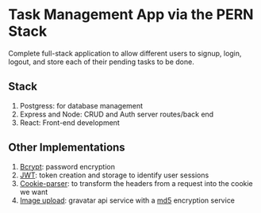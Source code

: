 # Task Management App via the PERN Stack

Complete full-stack application to allow different users to signup, login, logout, and store each of their pending tasks to be done.

## Stack

1. Postgress: for database management
2. Express and Node: CRUD and Auth server routes/back end
3. React: Front-end development

## Other Implementations

1. [Bcrypt](https://www.npmjs.com/package/bcrypt): password encryption
2. [JWT](https://www.npmjs.com/package/jsonwebtoken): token creation and storage to identify user sessions
3. [Cookie-parser](https://www.npmjs.com/package/cookie-parser): to transform the headers from a request into the cookie we want
4. [Image upload](https://gravatar.com/): gravatar api service with a [md5](https://www.npmjs.com/package/md5) encryption service

